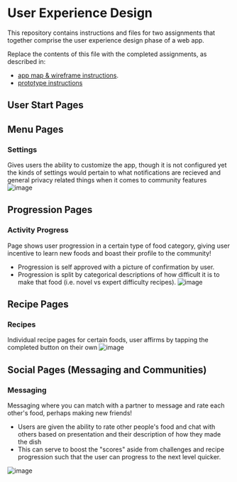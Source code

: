 # User Experience Design

This repository contains instructions and files for two assignments that together comprise the user experience design phase of a web app.

Replace the contents of this file with the completed assignments, as described in:

- [app map & wireframe instructions](instructions-0a-app-map-wireframes.md).
- [prototype instructions](instructions-0b-prototyping.md)

## User Start Pages


## Menu Pages
### Settings
Gives users the ability to customize the app, though it is not configured yet the kinds of settings would pertain to what notifications are recieved and general privacy related things when it comes to community features
![image](https://github.com/user-attachments/assets/72e8bca5-0e16-4eb7-a3bd-68efa8b613c6)

## Progression Pages

### Activity Progress

Page shows user progression in a certain type of food category, giving user incentive to learn new foods and boast their profile to the community!
 - Progression is self approved with a picture of confirmation by user.
 - Progression is split by categorical descriptions of how difficult it is to make that food (i.e. novel vs expert difficulty recipes).
![image](https://github.com/user-attachments/assets/21c72c45-6448-46db-89d9-381899a94ee4)

## Recipe Pages

### Recipes

Individual recipe pages for certain foods, user affirms by tapping the completed button on their own
![image](https://github.com/user-attachments/assets/91080a4d-07f2-4892-aeb9-567fa4e36811)

## Social Pages (Messaging and Communities)

### Messaging
Messaging where you can match with a partner to message and rate each other's food, perhaps making new friends!
 - Users are given the ability to rate other people's food and chat with others based on presentation and their description of how they made the dish
 - This can serve to boost the "scores" aside from challenges and recipe progression such that the user can progress to the next level quicker.

![image](https://github.com/user-attachments/assets/8c3797a1-82af-42ed-8cdd-96d23b55dee6)



